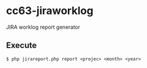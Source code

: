 # cc63-jiraworklog
JIRA worklog report generator

## Execute

`$ php jirareport.php report <projec> <month> <year>`
